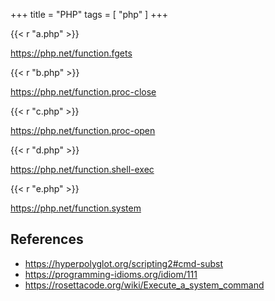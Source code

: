 +++
title = "PHP"
tags = [ "php" ]
+++

{{< r "a.php" >}}

<https://php.net/function.fgets>

{{< r "b.php" >}}

<https://php.net/function.proc-close>

{{< r "c.php" >}}

<https://php.net/function.proc-open>

{{< r "d.php" >}}

<https://php.net/function.shell-exec>

{{< r "e.php" >}}

<https://php.net/function.system>

## References

- <https://hyperpolyglot.org/scripting2#cmd-subst>
- <https://programming-idioms.org/idiom/111>
- <https://rosettacode.org/wiki/Execute_a_system_command>
